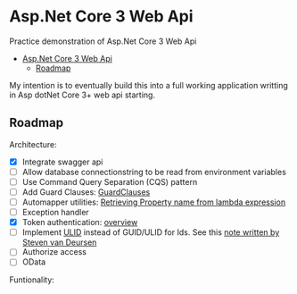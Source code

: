 # Asp.Net Core 3 Web Api

Practice demonstration of Asp.Net Core 3 Web Api

- [Asp.Net Core 3 Web Api](#aspnet-core-3-web-api)
  - [Roadmap](#roadmap)

My intention is to eventually build this into a full working application writting in Asp dotNet Core 3+ web api starting.

## Roadmap

Architecture:

- [x] Integrate swagger api
- [ ] Allow database connectionstring to be read from environment variables
- [ ] Use Command Query Separation (CQS) pattern
- [ ] Add Guard Clauses: [GuardClauses](https://github.com/ardalis/GuardClauses)
- [ ] Automapper utilities: [Retrieving Property name from lambda expression](https://stackoverflow.com/a/52305334/939634)
- [ ] Exception handler
- [x] Token authentication: [overview](https://medium.com/@samueleresca/developing-token-authentication-using-asp-net-core-c3fbd7bfd7cb)
- [ ] Implement [ULID](https://github.com/ulid/spec) instead of GUID/ULID for Ids. See this [note written by Steven van Deursen](https://blogs.cuttingedge.it/steven/posts/2012/returning-data-from-command-handlers/)
- [ ] Authorize access
- [ ] OData

Funtionality:
